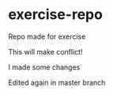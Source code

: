 # exercise-repo
Repo made for exercise

This will make conflict!

I made some changes

Edited again in master branch